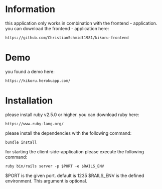 # Information

this application only works in combination with the
frontend - application. you can download the frontend - 
application here:
```
https://github.com/ChristianSchmidt1981/kikoru-frontend
```

# Demo

you found a demo here:
```
https://kikoru.herokuapp.com/
```

# Installation

please install ruby v2.5.0 or higher. 
you can download ruby here:
```
https://www.ruby-lang.org/
```

please install the dependencies with the following command:
```
bundle install
```

for starting the client-side-application please execute the
following command:
```
ruby bin/rails server -p $PORT -e $RAILS_ENV
```
$PORT is the given port. default is 1235
$RAILS_ENV is the defined environment. This argument is optional.
